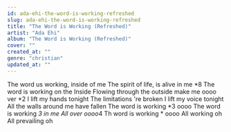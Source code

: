 ```yaml
---
id: ada-ehi-the-word-is-working-refreshed
slug: ada-ehi-the-word-is-working-refreshed
title: "The Word is Working (Refreshed)"
artist: "Ada Ehi"
album: "The Word is Working (Refreshed)"
cover: ""
created_at: ""
genre: "christian"
updated_at: ""
---
```


The word us working, inside of me
The spirit of life, is alive in me *8
The word is working on the Inside
Flowing through the outside
make me oooo ver *2
I lift my hands tonight
The limitations 're broken
I lift my voice tonight
All the walls  around
me have  fallen
  The word is working *3
   oooo
   The word is working  *3
    in me
      All over
      oooo*4
Th word is working *
oooo
All working oh
All prevailing  oh